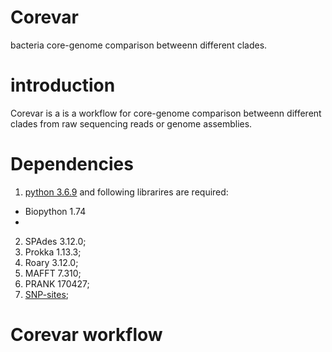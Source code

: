 # Corevar
bacteria core-genome comparison betweenn different clades.
# introduction
Corevar is a  is a workflow for core-genome comparison betweenn different clades from raw sequencing reads or genome assemblies.
# Dependencies
1. [python 3.6.9](https://www.python.org/) and following librarires are required:
* Biopython 1.74
* 
2. SPAdes 3.12.0;
3. Prokka 1.13.3;
4. Roary 3.12.0;
5. MAFFT 7.310;
6. PRANK 170427;
7. [SNP-sites](https://github.com/sanger-pathogens/snp-sites);
# Corevar workflow
